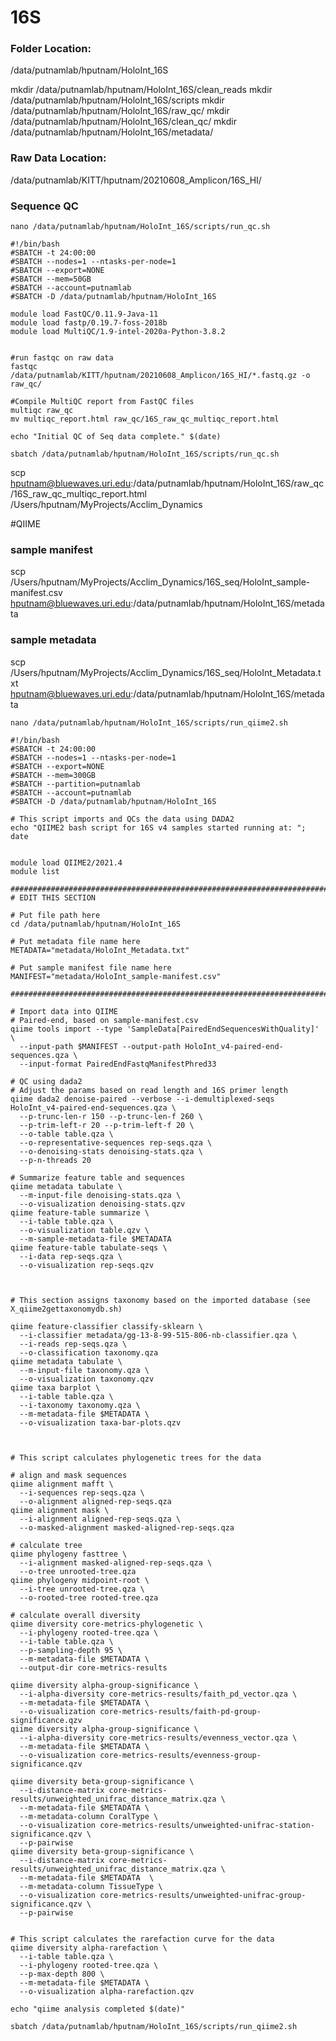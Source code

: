 # 16S

### Folder Location:  
/data/putnamlab/hputnam/HoloInt_16S

mkdir /data/putnamlab/hputnam/HoloInt_16S/clean_reads
mkdir /data/putnamlab/hputnam/HoloInt_16S/scripts
mkdir /data/putnamlab/hputnam/HoloInt_16S/raw_qc/
mkdir /data/putnamlab/hputnam/HoloInt_16S/clean_qc/
mkdir /data/putnamlab/hputnam/HoloInt_16S/metadata/

### Raw Data Location: 
/data/putnamlab/KITT/hputnam/20210608_Amplicon/16S_HI/

### Sequence QC
```
nano /data/putnamlab/hputnam/HoloInt_16S/scripts/run_qc.sh
```

```
#!/bin/bash
#SBATCH -t 24:00:00
#SBATCH --nodes=1 --ntasks-per-node=1
#SBATCH --export=NONE
#SBATCH --mem=50GB
#SBATCH --account=putnamlab
#SBATCH -D /data/putnamlab/hputnam/HoloInt_16S

module load FastQC/0.11.9-Java-11  
module load fastp/0.19.7-foss-2018b  
module load MultiQC/1.9-intel-2020a-Python-3.8.2


#run fastqc on raw data
fastqc /data/putnamlab/KITT/hputnam/20210608_Amplicon/16S_HI/*.fastq.gz -o raw_qc/

#Compile MultiQC report from FastQC files
multiqc raw_qc
mv multiqc_report.html raw_qc/16S_raw_qc_multiqc_report.html

echo "Initial QC of Seq data complete." $(date)
```

```
sbatch /data/putnamlab/hputnam/HoloInt_16S/scripts/run_qc.sh
```

scp hputnam@bluewaves.uri.edu:/data/putnamlab/hputnam/HoloInt_16S/raw_qc/16S_raw_qc_multiqc_report.html /Users/hputnam/MyProjects/Acclim_Dynamics





#QIIME

### sample manifest
scp /Users/hputnam/MyProjects/Acclim_Dynamics/16S_seq/HoloInt_sample-manifest.csv hputnam@bluewaves.uri.edu:/data/putnamlab/hputnam/HoloInt_16S/metadata 

### sample metadata
scp /Users/hputnam/MyProjects/Acclim_Dynamics/16S_seq/HoloInt_Metadata.txt hputnam@bluewaves.uri.edu:/data/putnamlab/hputnam/HoloInt_16S/metadata 

```
nano /data/putnamlab/hputnam/HoloInt_16S/scripts/run_qiime2.sh
```

```
#!/bin/bash
#SBATCH -t 24:00:00
#SBATCH --nodes=1 --ntasks-per-node=1
#SBATCH --export=NONE
#SBATCH --mem=300GB
#SBATCH --partition=putnamlab
#SBATCH --account=putnamlab
#SBATCH -D /data/putnamlab/hputnam/HoloInt_16S

# This script imports and QCs the data using DADA2
echo "QIIME2 bash script for 16S v4 samples started running at: "; date


module load QIIME2/2021.4
module list

##############################################################################
# EDIT THIS SECTION

# Put file path here
cd /data/putnamlab/hputnam/HoloInt_16S

# Put metadata file name here
METADATA="metadata/HoloInt_Metadata.txt"

# Put sample manifest file name here
MANIFEST="metadata/HoloInt_sample-manifest.csv"

##############################################################################

# Import data into QIIME
# Paired-end, based on sample-manifest.csv
qiime tools import --type 'SampleData[PairedEndSequencesWithQuality]' \
  --input-path $MANIFEST --output-path HoloInt_v4-paired-end-sequences.qza \
  --input-format PairedEndFastqManifestPhred33

# QC using dada2
# Adjust the params based on read length and 16S primer length
qiime dada2 denoise-paired --verbose --i-demultiplexed-seqs HoloInt_v4-paired-end-sequences.qza \
  --p-trunc-len-r 150 --p-trunc-len-f 260 \
  --p-trim-left-r 20 --p-trim-left-f 20 \
  --o-table table.qza \
  --o-representative-sequences rep-seqs.qza \
  --o-denoising-stats denoising-stats.qza \
  --p-n-threads 20

# Summarize feature table and sequences
qiime metadata tabulate \
  --m-input-file denoising-stats.qza \
  --o-visualization denoising-stats.qzv
qiime feature-table summarize \
  --i-table table.qza \
  --o-visualization table.qzv \
  --m-sample-metadata-file $METADATA
qiime feature-table tabulate-seqs \
  --i-data rep-seqs.qza \
  --o-visualization rep-seqs.qzv



# This section assigns taxonomy based on the imported database (see X_qiime2gettaxonomydb.sh)

qiime feature-classifier classify-sklearn \
  --i-classifier metadata/gg-13-8-99-515-806-nb-classifier.qza \
  --i-reads rep-seqs.qza \
  --o-classification taxonomy.qza
qiime metadata tabulate \
  --m-input-file taxonomy.qza \
  --o-visualization taxonomy.qzv
qiime taxa barplot \
  --i-table table.qza \
  --i-taxonomy taxonomy.qza \
  --m-metadata-file $METADATA \
  --o-visualization taxa-bar-plots.qzv



# This script calculates phylogenetic trees for the data

# align and mask sequences
qiime alignment mafft \
  --i-sequences rep-seqs.qza \
  --o-alignment aligned-rep-seqs.qza
qiime alignment mask \
  --i-alignment aligned-rep-seqs.qza \
  --o-masked-alignment masked-aligned-rep-seqs.qza

# calculate tree
qiime phylogeny fasttree \
  --i-alignment masked-aligned-rep-seqs.qza \
  --o-tree unrooted-tree.qza
qiime phylogeny midpoint-root \
  --i-tree unrooted-tree.qza \
  --o-rooted-tree rooted-tree.qza

# calculate overall diversity
qiime diversity core-metrics-phylogenetic \
  --i-phylogeny rooted-tree.qza \
  --i-table table.qza \
  --p-sampling-depth 95 \
  --m-metadata-file $METADATA \
  --output-dir core-metrics-results

qiime diversity alpha-group-significance \
  --i-alpha-diversity core-metrics-results/faith_pd_vector.qza \
  --m-metadata-file $METADATA \
  --o-visualization core-metrics-results/faith-pd-group-significance.qzv
qiime diversity alpha-group-significance \
  --i-alpha-diversity core-metrics-results/evenness_vector.qza \
  --m-metadata-file $METADATA \
  --o-visualization core-metrics-results/evenness-group-significance.qzv

qiime diversity beta-group-significance \
  --i-distance-matrix core-metrics-results/unweighted_unifrac_distance_matrix.qza \
  --m-metadata-file $METADATA \
  --m-metadata-column CoralType \
  --o-visualization core-metrics-results/unweighted-unifrac-station-significance.qzv \
  --p-pairwise
qiime diversity beta-group-significance \
  --i-distance-matrix core-metrics-results/unweighted_unifrac_distance_matrix.qza \
  --m-metadata-file $METADATA  \
  --m-metadata-column TissueType \
  --o-visualization core-metrics-results/unweighted-unifrac-group-significance.qzv \
  --p-pairwise


# This script calculates the rarefaction curve for the data
qiime diversity alpha-rarefaction \
  --i-table table.qza \
  --i-phylogeny rooted-tree.qza \
  --p-max-depth 800 \
  --m-metadata-file $METADATA \
  --o-visualization alpha-rarefaction.qzv

echo "qiime analysis completed $(date)"

```

```
sbatch /data/putnamlab/hputnam/HoloInt_16S/scripts/run_qiime2.sh
```

